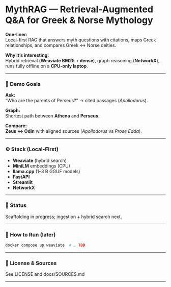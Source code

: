 # MythRAG — Retrieval-Augmented Q&A for Greek & Norse Mythology

**One-liner:**  
Local-first RAG that answers myth questions with citations, maps Greek relationships, and compares Greek ↔ Norse deities.

**Why it’s interesting:**  
Hybrid retrieval (**Weaviate BM25 + dense**), graph reasoning (**NetworkX**), runs fully offline on a **CPU-only laptop**.

---

### 🎯 Demo Goals

**Ask:**  
“Who are the parents of Perseus?” → cited passages (*Apollodorus*).  

**Graph:**  
Shortest path between **Athena** and **Perseus**.  

**Compare:**  
**Zeus ↔ Odin** with aligned sources (*Apollodorus* vs *Prose Edda*).

---

### ⚙️ Stack (Local-First)

- **Weaviate** (hybrid search)
- **MiniLM** embeddings (CPU)
- **llama.cpp** (1–3 B GGUF models)
- **FastAPI**
- **Streamlit**
- **NetworkX**

---

### 🧩 Status
Scaffolding in progress; ingestion + hybrid search next.

---

### 🚀 How to Run (later)
```bash
docker compose up weaviate  # … TBD
```

---

### 📄 License & Sources
See LICENSE and docs/SOURCES.md

---